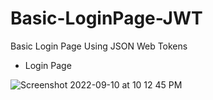 # Basic-LoginPage-JWT
Basic Login Page Using JSON Web Tokens
- Login Page


![Screenshot 2022-09-10 at 10 12 45 PM](https://user-images.githubusercontent.com/77841006/189493217-1c881a80-9ac5-4513-9ff9-6a065ed78c61.png)
